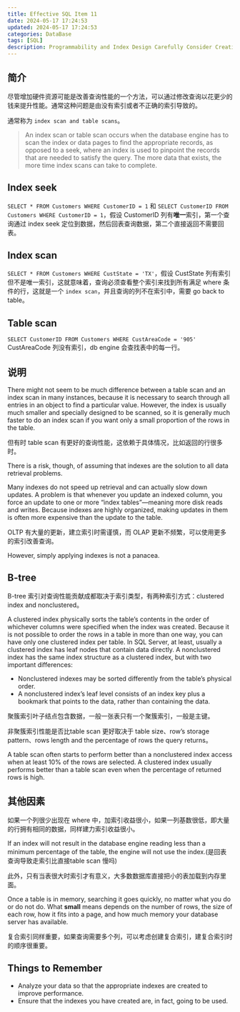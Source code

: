 ```yaml
---
title: Effective SQL Item 11
date: 2024-05-17 17:24:53
updated: 2024-05-17 17:24:53
categories: DataBase
tags: [SQL]
description: Programmability and Index Design Carefully Consider Creation of Indexes to Minimize Index and Data Scanning
---
```


## 简介
尽管增加硬件资源可能是改善查询性能的一个方法，可以通过修改查询以花更少的钱来提升性能。通常这种问题是由没有索引或者不正确的索引导致的。

通常称为 `index scan and table scans`。

> An index scan or table scan occurs when the database engine has to scan the index or data pages to find the appropriate records, as opposed to a seek, where an index is used to pinpoint the records that are needed to satisfy the query. The more data that exists, the more time index scans can take to complete.


## Index seek
`SELECT * FROM Customers WHERE CustomerID = 1` 和 `SELECT CustomerID FROM Customers WHERE CustomerID = 1`，假设 CustomerID 列有**唯一**索引，第一个查询通过 index seek 定位到数据，然后回表查询数据，第二个直接返回不需要回表。
## Index scan
`SELECT * FROM Customers WHERE CustState = 'TX'`，假设 CustState 列有索引但不是唯一索引，这就意味着，查询必须查看整个索引来找到所有满足 where 条件的行，这就是一个 `index scan`，并且查询的列不在索引中，需要 go back to table。
## Table scan
`SELECT CustomerID FROM Customers WHERE CustAreaCode = '905'` CustAreaCode 列没有索引，db engine 会查找表中的每一行。

## 说明
There might not seem to be much difference between a table scan and an index scan in many instances, because it is necessary to search through all entries in an object to find a particular value. However, the index is usually much smaller and specially designed to be scanned, so it is generally much faster to do an index scan if you want only a small proportion of the rows in the table.

但有时 table scan 有更好的查询性能，这依赖于具体情况，比如返回的行很多时。

There is a risk, though, of assuming that indexes are the solution to all data retrieval problems.

Many indexes do not speed up retrieval and can actually slow down updates. A problem is that whenever you update an indexed column, you force an update to one or more “index tables”—meaning more disk reads and writes. Because indexes are highly organized, making updates in them is often more expensive than the update to the table.

OLTP 有大量的更新，建立索引时需谨慎，而 OLAP 更新不频繁，可以使用更多的索引改善查询。

However, simply applying indexes is not a panacea.

## B-tree
B-tree 索引对查询性能贡献成都取决于索引类型，有两种索引方式：clustered index and nonclustered。

A clustered index physically sorts the table’s contents in the order of whichever columns were specified when the index was created. 
Because it is not possible to order the rows in a table in more than one way, you can have only one clustered index per table. 
In SQL Server, at least, usually a clustered index has leaf nodes that contain data directly. 
A nonclustered index has the same index structure as a clustered index, but with two important differences:
- Nonclustered indexes may be sorted differently from the table’s physical order.
- A nonclustered index’s leaf level consists of an index key plus a bookmark that points to the data, rather than containing the data.

聚簇索引叶子结点包含数据，一般一张表只有一个聚簇索引，一般是主键。

非聚簇索引性能是否比table scan 更好取决于 table size、row’s storage pattern、rows length and the percentage of rows the query returns。

A table scan often starts to perform better than a nonclustered index access when at least 10% of the rows are selected. A clustered index usually performs better than a table scan even when the percentage of returned rows is high.

## 其他因素
如果一个列很少出现在 where 中，加索引收益很小，如果一列基数很低，即大量的行拥有相同的数据，同样建力索引收益很小。

If an index will not result in the database engine reading less than a minimum percentage of the table, the engine will not use the index.(是回表查询导致走索引比直接table scan 慢吗)

此外，只有当表很大时索引才有意义，大多数数据库直接把小的表加载到内存里面。

Once a table is in memory, searching it goes quickly, no matter what you do or do not do. What **small** means depends on the number of rows, the size of each row, how it fits into a page, and how much memory your database server has available.

复合索引同样重要，如果查询需要多个列，可以考虑创建复合索引，建复合索引时的顺序很重要。

## Things to Remember
- Analyze your data so that the appropriate indexes are created to improve performance.
- Ensure that the indexes you have created are, in fact, going to be used.
